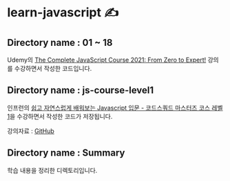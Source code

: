 # learn-javascript ✍

## Directory name : **01 ~ 18**

Udemy의 [The Complete JavaScript Course 2021: From Zero to Expert!](https://www.udemy.com/course/the-complete-javascript-course/) 강의를 수강하면서 작성한 코드입니다.

## Directory name : **js-course-level1**

인프런의 [쉽고 자연스럽게 배워보는 Javascript 입문 - 코드스쿼드 마스터즈 코스 레벨1](https://www.inflearn.com/course/javascript-%EC%9E%90%EB%B0%94%EC%8A%A4%ED%81%AC%EB%A6%BD%ED%8A%B8-codesquad-masters_lv1/)을 수강하면서 작성한 코드가 저장됩니다.

강의자료 :
[GitHub](https://github.com/42js/you-dont-know-js-yet)

## Directory name : **Summary**

학습 내용을 정리한 디렉토리입니다.
